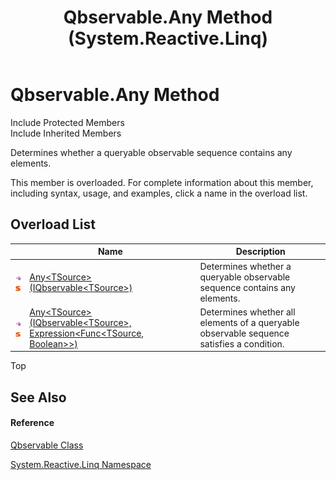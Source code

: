 ﻿---
title: Qbservable.Any Method  (System.Reactive.Linq)
TOCTitle: Any Method
ms:assetid: Overload:System.Reactive.Linq.Qbservable.Any
ms:mtpsurl: https://msdn.microsoft.com/en-us/library/system.reactive.linq.qbservable.any(v=VS.103)
ms:contentKeyID: 36068781
ms.date: 06/28/2011
mtps_version: v=VS.103
f1_keywords:
- System.Reactive.Linq.Qbservable.Any
- System.Reactive.Linq.Qbservable.Any``1
dev_langs:
- CSharp
- JScript
- VB
- FSharp
---

# Qbservable.Any Method

Include Protected Members  
Include Inherited Members  

Determines whether a queryable observable sequence contains any elements.

This member is overloaded. For complete information about this member, including syntax, usage, and examples, click a name in the overload list.

## Overload List

<table>
<thead>
<tr class="header">
<th> </th>
<th>Name</th>
<th>Description</th>
</tr>
</thead>
<tbody>
<tr class="odd">
<td><img src="images\Hh303103.pubmethod(en-us,VS.103).gif" title="Public method" alt="Public method" /><img src="images\Hh244319.static(en-us,VS.103).gif" title="Static member" alt="Static member" /></td>
<td><a href="https://msdn.microsoft.com/en-us/library/m:system.reactive.linq.qbservable.any%60%601(system.reactive.linq.iqbservable%7b%60%600%7d)(v=VS.103)">Any&lt;TSource&gt;(IQbservable&lt;TSource&gt;)</a></td>
<td>Determines whether a queryable observable sequence contains any elements.</td>
</tr>
<tr class="even">
<td><img src="images\Hh303103.pubmethod(en-us,VS.103).gif" title="Public method" alt="Public method" /><img src="images\Hh244319.static(en-us,VS.103).gif" title="Static member" alt="Static member" /></td>
<td><a href="https://msdn.microsoft.com/en-us/library/m:system.reactive.linq.qbservable.any%60%601(system.reactive.linq.iqbservable%7b%60%600%7d%2csystem.linq.expressions.expression%7bsystem.func%7b%60%600%2csystem.boolean%7d%7d)(v=VS.103)">Any&lt;TSource&gt;(IQbservable&lt;TSource&gt;, Expression&lt;Func&lt;TSource, Boolean&gt;&gt;)</a></td>
<td>Determines whether all elements of a queryable observable sequence satisfies a condition.</td>
</tr>
</tbody>
</table>

Top

## See Also

#### Reference

[Qbservable Class](hh211693\(v=vs.103\).md)

[System.Reactive.Linq Namespace](hh211929\(v=vs.103\).md)

